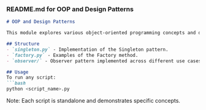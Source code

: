 ### README.md for OOP and Design Patterns

```markdown
# OOP and Design Patterns

This module explores various object-oriented programming concepts and design patterns in Python. It includes examples and best practices for applying design patterns in real-world applications.

## Structure
- `singleton.py` - Implementation of the Singleton pattern.
- `factory.py` - Examples of the Factory method.
- `observer/` - Observer pattern implemented across different use cases.

## Usage
To run any script:
```bash
python <script_name>.py
```

Note: Each script is standalone and demonstrates specific concepts.
```
